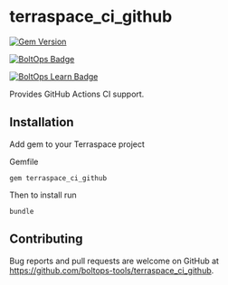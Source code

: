 # terraspace_ci_github

[![Gem Version](https://badge.fury.io/rb/terraspace_ci_github.png)](http://badge.fury.io/rb/terraspace_ci_github)

[![BoltOps Badge](https://img.boltops.com/boltops/badges/boltops-badge.png)](https://www.boltops.com)

[![BoltOps Learn Badge](https://img.boltops.com/boltops-learn/boltops-learn.png)](https://learn.boltops.com)

Provides GitHub Actions CI support.

## Installation

Add gem to your Terraspace project

Gemfile

    gem terraspace_ci_github

Then to install run

    bundle

## Contributing

Bug reports and pull requests are welcome on GitHub at https://github.com/boltops-tools/terraspace_ci_github.
